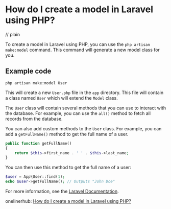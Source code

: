 # How do I create a model in Laravel using PHP?
// plain

To create a model in Laravel using PHP, you can use the `php artisan make:model` command. This command will generate a new model class for you.

## Example code

```
php artisan make:model User
```

This will create a new `User.php` file in the `app` directory. This file will contain a class named `User` which will extend the `Model` class.

The `User` class will contain several methods that you can use to interact with the database. For example, you can use the `all()` method to fetch all records from the database.

You can also add custom methods to the `User` class. For example, you can add a `getFullName()` method to get the full name of a user.

```php
public function getFullName()
{
    return $this->first_name . ' ' . $this->last_name;
}
```

You can then use this method to get the full name of a user:

```php
$user = App\User::find(1);
echo $user->getFullName(); // Outputs "John Doe"
```

For more information, see the [Laravel Documentation](https://laravel.com/docs/7.x/eloquent).

onelinerhub: [How do I create a model in Laravel using PHP?](https://onelinerhub.com/php-laravel/how-do-i-create-a-model-in-laravel-using-php)